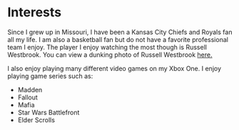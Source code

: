 # Interests
Since I grew up in Missouri, I have been a Kansas City Chiefs and Royals fan all my life. I am also a basketball fan but do not have a favorite professional team I enjoy. The player I enjoy watching the most though is Russell Westbrook.
You can view a dunking photo of Russell Westbrook <a href="https://www.zimbio.com/photos/Russell+Westbrook/Oklahoma+City+Thunder+v+Cleveland+Cavaliers/87bWQbiGxTG">here.</a>

I also enjoy playing many different video games on my Xbox One. I enjoy playing game series such as:
- Madden
- Fallout
- Mafia 
- Star Wars Battlefront
- Elder Scrolls
